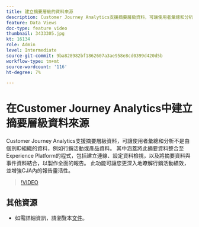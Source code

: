 ```yaml
---
title: 建立摘要層級的資料來源
description: Customer Journey Analytics支援摘要層級資料，可讓使用者彙總和分析不是由個別ID組織的資料，例如行銷活動或產品資料。
feature: Data Views
doc-type: feature video
thumbnail: 3433305.jpg
kt: 16134
role: Admin
level: Intermediate
source-git-commit: 9ba828982bf1862607a3ae958e8cd0399d420d5b
workflow-type: tm+mt
source-wordcount: '116'
ht-degree: 7%

---
```


# 在Customer Journey Analytics中建立摘要層級資料來源

Customer Journey Analytics支援摘要層級資料，可讓使用者彙總和分析不是由個別ID組織的資料，例如行銷活動或產品資料。 其中涵蓋將此摘要資料整合至Experience Platform的程式，包括建立連線、設定資料檢視，以及將摘要資料與事件資料結合，以製作全面的報告。 此功能可讓您更深入地瞭解行銷活動績效，並增強CJA內的報告靈活性。

>[!VIDEO](https://video.tv.adobe.com/v/3433305/?quality=12&learn=on)

## 其他資源

* 如需詳細資訊，請瀏覽本[文件](https://experienceleague.adobe.com/zh-hant/docs/analytics-platform/using/cja-dataviews/summary-data)。
